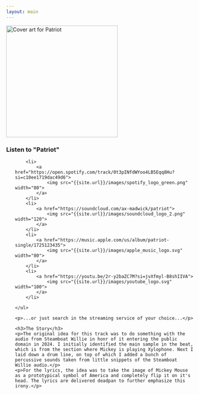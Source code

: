 ```yaml
---
layout: main
---
```


<div class="track__art">
<img src="{{site.url}}/images/patriot@600x600.jpg" alt="Cover art for Patriot" width="300">
</div>
<div class="track__links">
	<h3>Listen to "Patriot"</h3>
	<ul>
		<!--
		<li><a href="https://tidal.com/browse/album/339162462">
			<img width="120" src="{{site.url}}/images/tidal_logo.png" alt="Tidal logo">
		</a></li>
		-->

		<li>
			<a href="https://open.spotify.com/track/0t3pINfdWYoo4LB5Eqq8Hu?si=c10ee1719dac49d6">
				<img src="{{site.url}}/images/spotify_logo_green.png" width="80">
			</a>
		</li>
		<li>
			<a href="https://soundcloud.com/ax-madwick/patriot">
				<img src="{{site.url}}/images/soundcloud_logo_2.png" width="120">
			</a>
		</li>
		<li>
			<a href="https://music.apple.com/us/album/patriot-single/1725123435">
				<img src="{{site.url}}/images/apple_music_logo.svg" width="80">
			</a>
		</li>
		<li>
			<a href="https://youtu.be/2r-y2baZC7M?si=jvXfmyl-B8shIIVA">
				<img src="{{site.url}}/images/youtube_logo.svg" width="100">
			</a>
		</li>

	</ul>

	<p>...or just search in the streaming service of your choice...</p>

	<h3>The Story</h3>
	<p>The original idea for this track was to do something with the audio from Steamboat Willie in honr of it entering the public domain in 2024. I initially identified the main sample in the beat, which is from the section where Mickey is playing Xylophone. Next I laid down a drum line, on top of which I added a bunch of percussive sounds taken from little snippets of the Steamboat Willie audio.</p>
	<p>For the lyrics, the idea was to take the image of Mickey Mouse as a prototypical symbol of America and completely flip it on it's head. The lyrics are delivered deadpan to further emphasize this irony.</p>
</div>

